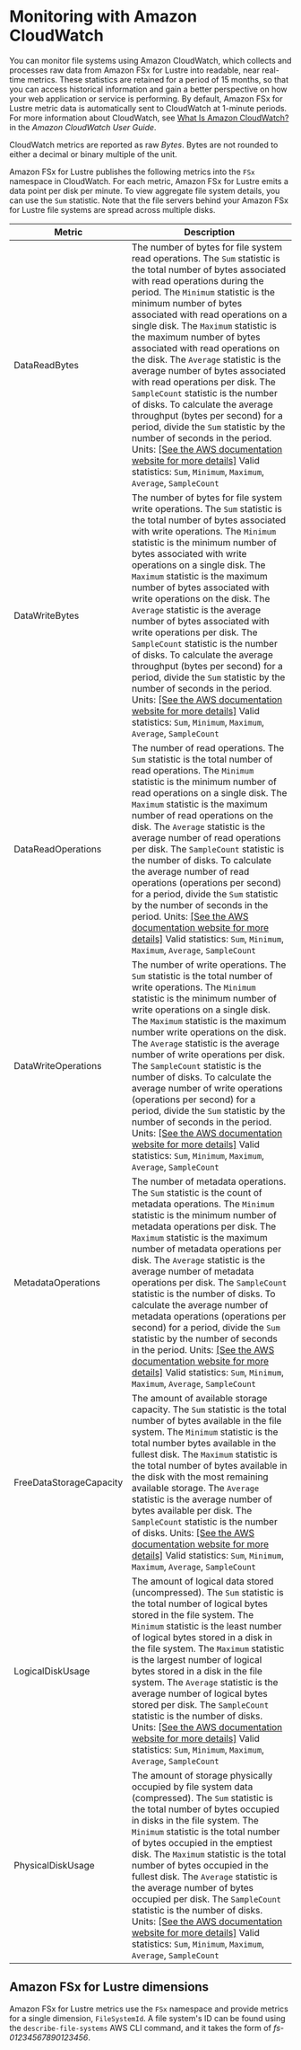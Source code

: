 # Monitoring with Amazon CloudWatch<a name="monitoring-cloudwatch"></a>

You can monitor file systems using Amazon CloudWatch, which collects and processes raw data from Amazon FSx for Lustre into readable, near real\-time metrics\. These statistics are retained for a period of 15 months, so that you can access historical information and gain a better perspective on how your web application or service is performing\. By default, Amazon FSx for Lustre metric data is automatically sent to CloudWatch at 1\-minute periods\. For more information about CloudWatch, see [What Is Amazon CloudWatch?](https://docs.aws.amazon.com/AmazonCloudWatch/latest/monitoring/WhatIsCloudWatch.html) in the *Amazon CloudWatch User Guide*\.

CloudWatch metrics are reported as raw *Bytes*\. Bytes are not rounded to either a decimal or binary multiple of the unit\.

Amazon FSx for Lustre publishes the following metrics into the `FSx` namespace in CloudWatch\. For each metric, Amazon FSx for Lustre emits a data point per disk per minute\. To view aggregate file system details, you can use the `Sum` statistic\. Note that the file servers behind your Amazon FSx for Lustre file systems are spread across multiple disks\.


| Metric | Description | 
| --- | --- | 
| DataReadBytes |  The number of bytes for file system read operations\. The `Sum` statistic is the total number of bytes associated with read operations during the period\. The `Minimum` statistic is the minimum number of bytes associated with read operations on a single disk\. The `Maximum` statistic is the maximum number of bytes associated with read operations on the disk\. The `Average` statistic is the average number of bytes associated with read operations per disk\. The `SampleCount` statistic is the number of disks\. To calculate the average throughput \(bytes per second\) for a period, divide the `Sum` statistic by the number of seconds in the period\. Units: [\[See the AWS documentation website for more details\]](http://docs.aws.amazon.com/fsx/latest/LustreGuide/monitoring-cloudwatch.html) Valid statistics: `Sum`, `Minimum`, `Maximum`, `Average`, `SampleCount`  | 
| DataWriteBytes |  The number of bytes for file system write operations\. The `Sum` statistic is the total number of bytes associated with write operations\. The `Minimum` statistic is the minimum number of bytes associated with write operations on a single disk\. The `Maximum` statistic is the maximum number of bytes associated with write operations on the disk\. The `Average` statistic is the average number of bytes associated with write operations per disk\. The `SampleCount` statistic is the number of disks\. To calculate the average throughput \(bytes per second\) for a period, divide the `Sum` statistic by the number of seconds in the period\. Units: [\[See the AWS documentation website for more details\]](http://docs.aws.amazon.com/fsx/latest/LustreGuide/monitoring-cloudwatch.html) Valid statistics: `Sum`, `Minimum`, `Maximum`, `Average`, `SampleCount`  | 
| DataReadOperations |  The number of read operations\. The `Sum` statistic is the total number of read operations\. The `Minimum` statistic is the minimum number of read operations on a single disk\. The `Maximum` statistic is the maximum number of read operations on the disk\. The `Average` statistic is the average number of read operations per disk\. The `SampleCount` statistic is the number of disks\. To calculate the average number of read operations \(operations per second\) for a period, divide the `Sum` statistic by the number of seconds in the period\. Units: [\[See the AWS documentation website for more details\]](http://docs.aws.amazon.com/fsx/latest/LustreGuide/monitoring-cloudwatch.html) Valid statistics: `Sum`, `Minimum`, `Maximum`, `Average`, `SampleCount`  | 
| DataWriteOperations |  The number of write operations\. The `Sum` statistic is the total number of write operations\. The `Minimum` statistic is the minimum number of write operations on a single disk\. The `Maximum` statistic is the maximum number write operations on the disk\. The `Average` statistic is the average number of write operations per disk\. The `SampleCount` statistic is the number of disks\. To calculate the average number of write operations \(operations per second\) for a period, divide the `Sum` statistic by the number of seconds in the period\. Units: [\[See the AWS documentation website for more details\]](http://docs.aws.amazon.com/fsx/latest/LustreGuide/monitoring-cloudwatch.html) Valid statistics: `Sum`, `Minimum`, `Maximum`, `Average`, `SampleCount`  | 
| MetadataOperations |  The number of metadata operations\. The `Sum` statistic is the count of metadata operations\. The `Minimum` statistic is the minimum number of metadata operations per disk\. The `Maximum` statistic is the maximum number of metadata operations per disk\. The `Average` statistic is the average number of metadata operations per disk\. The `SampleCount` statistic is the number of disks\. To calculate the average number of metadata operations \(operations per second\) for a period, divide the `Sum` statistic by the number of seconds in the period\. Units: [\[See the AWS documentation website for more details\]](http://docs.aws.amazon.com/fsx/latest/LustreGuide/monitoring-cloudwatch.html) Valid statistics: `Sum`, `Minimum`, `Maximum`, `Average`, `SampleCount`  | 
| FreeDataStorageCapacity |  The amount of available storage capacity\. The `Sum` statistic is the total number of bytes available in the file system\. The `Minimum` statistic is the total number bytes available in the fullest disk\. The `Maximum` statistic is the total number of bytes available in the disk with the most remaining available storage\. The `Average` statistic is the average number of bytes available per disk\. The `SampleCount` statistic is the number of disks\. Units: [\[See the AWS documentation website for more details\]](http://docs.aws.amazon.com/fsx/latest/LustreGuide/monitoring-cloudwatch.html) Valid statistics: `Sum`, `Minimum`, `Maximum`, `Average`, `SampleCount`  | 
| LogicalDiskUsage |  The amount of logical data stored \(uncompressed\)\. The `Sum` statistic is the total number of logical bytes stored in the file system\. The `Minimum` statistic is the least number of logical bytes stored in a disk in the file system\. The `Maximum` statistic is the largest number of logical bytes stored in a disk in the file system\. The `Average` statistic is the average number of logical bytes stored per disk\. The `SampleCount` statistic is the number of disks\. Units: [\[See the AWS documentation website for more details\]](http://docs.aws.amazon.com/fsx/latest/LustreGuide/monitoring-cloudwatch.html) Valid statistics: `Sum`, `Minimum`, `Maximum`, `Average`, `SampleCount`  | 
| PhysicalDiskUsage |  The amount of storage physically occupied by file system data \(compressed\)\. The `Sum` statistic is the total number of bytes occupied in disks in the file system\. The `Minimum` statistic is the total number of bytes occupied in the emptiest disk\. The `Maximum` statistic is the total number of bytes occupied in the fullest disk\. The `Average` statistic is the average number of bytes occupied per disk\. The `SampleCount` statistic is the number of disks\. Units: [\[See the AWS documentation website for more details\]](http://docs.aws.amazon.com/fsx/latest/LustreGuide/monitoring-cloudwatch.html) Valid statistics: `Sum`, `Minimum`, `Maximum`, `Average`, `SampleCount`  | 

## Amazon FSx for Lustre dimensions<a name="fsx-dimensions"></a>

Amazon FSx for Lustre metrics use the `FSx` namespace and provide metrics for a single dimension, `FileSystemId`\. A file system's ID can be found using the `describe-file-systems` AWS CLI command, and it takes the form of *fs\-01234567890123456*\.